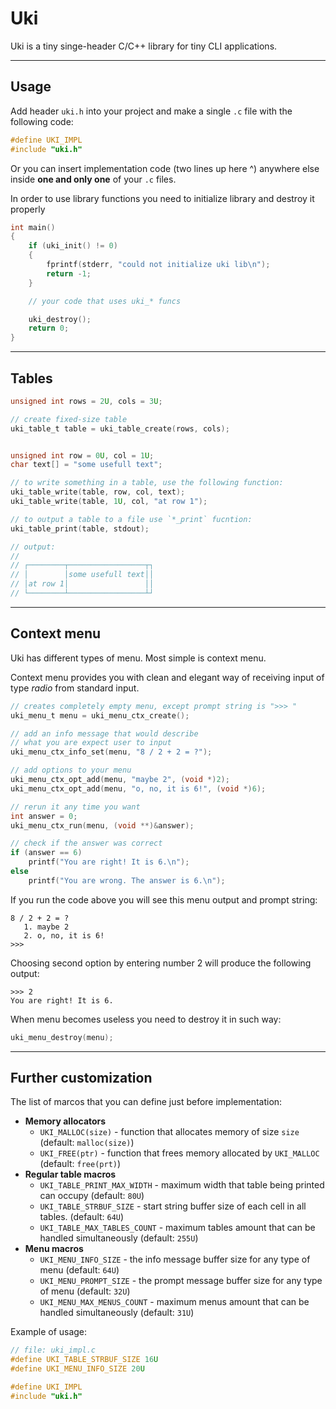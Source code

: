 # Uki

Uki is a tiny singe-header C/C++ library for tiny CLI applications.

---

## Usage

Add header `uki.h` into your project and make a single `.c` file with the following code:

```C
#define UKI_IMPL
#include "uki.h"
```

Or you can insert implementation code (two lines up here ^) anywhere else inside **one and only one** of your `.c` files.

In order to use library functions you need to initialize library and destroy it properly

```C
int main()
{
    if (uki_init() != 0)
    {
        fprintf(stderr, "could not initialize uki lib\n");
        return -1;
    }

    // your code that uses uki_* funcs

    uki_destroy();
    return 0;
}
```

---

## Tables

```C
unsigned int rows = 2U, cols = 3U;

// create fixed-size table
uki_table_t table = uki_table_create(rows, cols);


unsigned int row = 0U, col = 1U;
char text[] = "some usefull text";

// to write something in a table, use the following function:
uki_table_write(table, row, col, text);
uki_table_write(table, 1U, col, "at row 1");

// to output a table to a file use `*_print` fucntion:
uki_table_print(table, stdout);

// output:
//
// ┌────────┬─────────────────┬┐
// │        │some usefull text││
// │at row 1│                 ││
// └────────┴─────────────────┴┘
```

---

## Context menu

Uki has different types of menu. Most simple is context menu.

Context menu provides you with clean and elegant way of receiving input of type *radio* from standard input.

```C
// creates completely empty menu, except prompt string is ">>> "
uki_menu_t menu = uki_menu_ctx_create();

// add an info message that would describe
// what you are expect user to input
uki_menu_ctx_info_set(menu, "8 / 2 + 2 = ?");

// add options to your menu
uki_menu_ctx_opt_add(menu, "maybe 2", (void *)2);
uki_menu_ctx_opt_add(menu, "o, no, it is 6!", (void *)6);

// rerun it any time you want
int answer = 0;
uki_menu_ctx_run(menu, (void **)&answer);

// check if the answer was correct
if (answer == 6)
    printf("You are right! It is 6.\n");
else
    printf("You are wrong. The answer is 6.\n");
```

If you run the code above you will see this menu output and prompt string:

```
8 / 2 + 2 = ?
   1. maybe 2
   2. o, no, it is 6!
>>>
```

Choosing second option by entering number 2 will produce the following output:

```
>>> 2
You are right! It is 6.
```

When menu becomes useless you need to destroy it in such way:

```C
uki_menu_destroy(menu);
```

---

## Further customization

The list of marcos that you can define just before implementation:

- **Memory allocators**
  - `UKI_MALLOC(size)` - function that allocates memory of size `size` (default: `malloc(size)`)
  - `UKI_FREE(ptr)` - function that frees memory allocated by `UKI_MALLOC` (default: `free(prt)`)
- **Regular table macros**
  - `UKI_TABLE_PRINT_MAX_WIDTH` - maximum width that table being printed can occupy (default: `80U`)
  - `UKI_TABLE_STRBUF_SIZE` - start string buffer size of each cell in all tables. (default: `64U`)
  - `UKI_TABLE_MAX_TABLES_COUNT` - maximum tables amount that can be handled simultaneously (default: `255U`)
- **Menu macros**
  - `UKI_MENU_INFO_SIZE` - the info message buffer size for any type of menu (default: `64U`)
  - `UKI_MENU_PROMPT_SIZE` - the prompt message buffer size for any type of menu (default: `32U`)
  - `UKI_MENU_MAX_MENUS_COUNT` - maximum menus amount that can be handled simultaneously (default: `31U`)

Example of usage:

```C
// file: uki_impl.c
#define UKI_TABLE_STRBUF_SIZE 16U
#define UKI_MENU_INFO_SIZE 20U

#define UKI_IMPL
#include "uki.h"
```